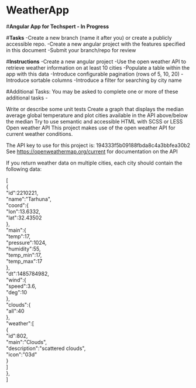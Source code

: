 # WeatherApp
#**Angular App for Techspert - In Progress**

#**Tasks**
-Create a new branch (name it after you) or create a publicly accessible repo.
-Create a new angular project with the features specified in this document
-Submit your branch/repo for review

#**Instructions**
-Create a new angular project
-Use the open weather API to retrieve weather information on at least 10 cities
-Populate a table within the app with this data
-Introduce configurable pagination (rows of 5, 10, 20)
-Introduce sortable columns
-Introduce a filter for searching by city name

#Additional Tasks:
You may be asked to complete one or more of these additional tasks -

Write or describe some unit tests
Create a graph that displays the median average global temperature and plot cities available in the API above/below the median
Try to use semantic and accessible HTML with SCSS or LESS
Open weather API
This project makes use of the open weather API for current weather conditions.

The API key to use for this project is: 194333f5b09188fbda8c4a3bbfea30b2 See https://openweathermap.org/current for documentation on the API

If you return weather data on multiple cities, each city should contain the following data:

[  
	{  
		"id":2210221,  
		"name":"Tarhuna",  
		"coord":{  
			"lon":13.6332,  
			"lat":32.43502  
		},  
		"main":{  
		"temp":17,  
		"pressure":1024,  
		"humidity":55,  
		"temp_min":17,  
		"temp_max":17  
	},  
		"dt":1485784982,  
		"wind":{  
		"speed":3.6,  
		"deg":10  
	},  
		"clouds":{  
			"all":40  
		},  
		"weather":[  
			{  
				"id":802,  
				"main":"Clouds",  
				"description":"scattered clouds",  
				"icon":"03d"  
			}  
		]  
	},  
] 
